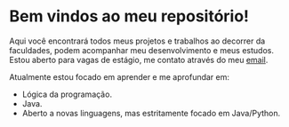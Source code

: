 # Bem vindos ao meu repositório!

Aqui você encontrará todos meus projetos e trabalhos ao decorrer da faculdades, podem acompanhar meu desenvolvimento e meus estudos.
Estou aberto para vagas de estágio, me contato através do meu [email](iorran.contato@hotmail.com).

Atualmente estou focado em aprender e me aprofundar em:
-  Lógica da programação.
-  Java.
-  Aberto a novas linguagens, mas estritamente focado em Java/Python.


